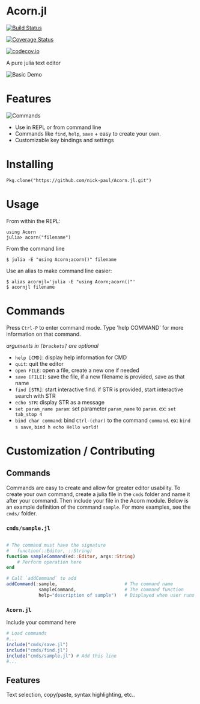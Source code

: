 # Acorn.jl

[![Build Status](https://travis-ci.org/nick-paul/Acorn.jl.svg?branch=master)](https://travis-ci.org/nick-paul/Acorn.jl)

[![Coverage Status](https://coveralls.io/repos/nick-paul/Acorn.jl/badge.svg?branch=master&service=github)](https://coveralls.io/github/nick-paul/Acorn.jl?branch=master)

[![codecov.io](http://codecov.io/github/nick-paul/Acorn.jl/coverage.svg?branch=master)](http://codecov.io/github/nick-paul/Acorn.jl?branch=master)

A pure julia text editor

![Basic Demo](http://npaul.co/files/Acorn_basic_demo.gif)

# Features

![Commands](http://npaul.co/files/Acorn_commands_demo.gif)

  - Use in REPL or from command line
  - Commands like `find`, `help`, `save` + easy to create your own.
  - Customizable key bindings and settings


# Installing

```
Pkg.clone("https://github.com/nick-paul/Acorn.jl.git")
```

# Usage

From within the REPL:

```
using Acorn
julia> acorn("filename")
```

From the command line

```
$ julia -E "using Acorn;acorn()" filename
```

Use an alias to make command line easier:

```
$ alias acornjl='julia -E "using Acorn;acorn()"'
$ acornjl filename
```

# Commands

Press `Ctrl-P` to enter command mode. Type 'help COMMAND' for more information on that command.

*arguments in `[brackets]` are optional*

  - `help [CMD]`: display help information for CMD
  - `quit`: quit the editor
  - `open FILE`: open a file, create a new one if needed
  - `save [FILE]`: save the file, if a new filename is provided, save as that name
  - `find [STR]`: start interactive find. if STR is provided, start interactive search with STR
  - `echo STR`: display STR as a message
  - `set param_name param`: set parameter `param_name` to `param`. ex: `set tab_stop 4`
  - `bind char command`: bind `Ctrl-(char)` to the command `command`. ex: `bind s save`, `bind h echo Hello world!`


# Customization / Contributing

## Commands

Commands are easy to create and allow for greater editor usability. To create your own command, create a julia file in the `cmds` folder and name it after your command. Then include your file in the Acorn module. Below is an example definition of the command `sample`. For more examples, see the `cmds/` folder.


### `cmds/sample.jl`

```julia

# The command must have the signature
#   function(::Editor, ::String)
function sampleCommand(ed::Editor, args::String)
    # Perform operation here
end

# Call `addCommand` to add
addCommand(:sample,                         # The command name
            sampleCommand,                  # The command function
            help="description of sample")   # Displayed when user runs 'help sample'
```

### `Acorn.jl`

Include your command here

```julia
# Load commands
#...
include("cmds/save.jl")
include("cmds/find.jl")
include("cmds/sample.jl") # Add this line
#...
```

## Features

Text selection, copy/paste, syntax highlighting, etc..
